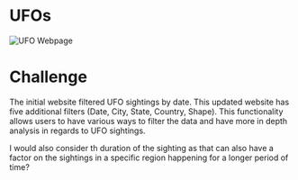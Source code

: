 # UFOs
<img src="./images/nasa.png" alt="UFO Webpage">

# Challenge

The initial website filtered UFO sightings by date. This updated website has five additional filters (Date, City, State, Country, Shape). This functionality allows users to have various ways  to filter the data and have more in depth analysis in regards to UFO sightings.

I would also consider th duration of the sighting as that can also have a factor on the sightings in a specific region happening for a longer period of time? 